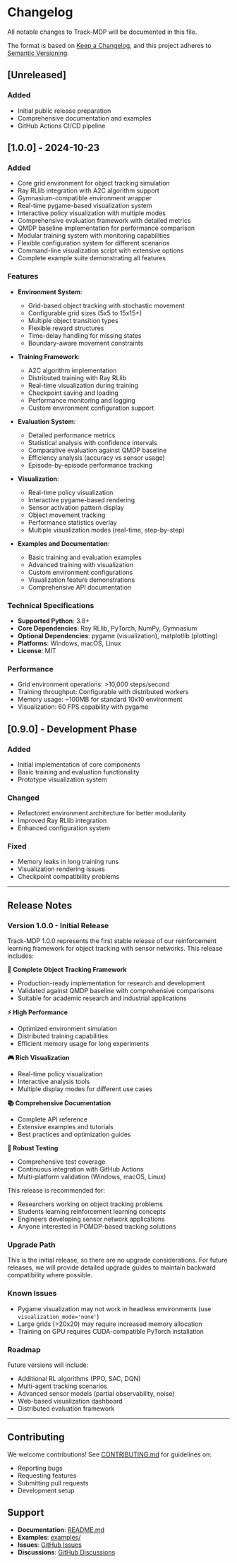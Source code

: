# Changelog

All notable changes to Track-MDP will be documented in this file.

The format is based on [Keep a Changelog](https://keepachangelog.com/en/1.0.0/),
and this project adheres to [Semantic Versioning](https://semver.org/spec/v2.0.0.html).

## [Unreleased]

### Added
- Initial public release preparation
- Comprehensive documentation and examples
- GitHub Actions CI/CD pipeline

## [1.0.0] - 2024-10-23

### Added
- Core grid environment for object tracking simulation
- Ray RLlib integration with A2C algorithm support
- Gymnasium-compatible environment wrapper
- Real-time pygame-based visualization system
- Interactive policy visualization with multiple modes
- Comprehensive evaluation framework with detailed metrics
- QMDP baseline implementation for performance comparison
- Modular training system with monitoring capabilities
- Flexible configuration system for different scenarios
- Command-line visualization script with extensive options
- Complete example suite demonstrating all features

### Features
- **Environment System**:
  - Grid-based object tracking with stochastic movement
  - Configurable grid sizes (5x5 to 15x15+)
  - Multiple object transition types
  - Flexible reward structures
  - Time-delay handling for missing states
  - Boundary-aware movement constraints

- **Training Framework**:
  - A2C algorithm implementation
  - Distributed training with Ray RLlib
  - Real-time visualization during training
  - Checkpoint saving and loading
  - Performance monitoring and logging
  - Custom environment configuration support

- **Evaluation System**:
  - Detailed performance metrics
  - Statistical analysis with confidence intervals
  - Comparative evaluation against QMDP baseline
  - Efficiency analysis (accuracy vs sensor usage)
  - Episode-by-episode performance tracking

- **Visualization**:
  - Real-time policy visualization
  - Interactive pygame-based rendering
  - Sensor activation pattern display
  - Object movement tracking
  - Performance statistics overlay
  - Multiple visualization modes (real-time, step-by-step)

- **Examples and Documentation**:
  - Basic training and evaluation examples
  - Advanced training with visualization
  - Custom environment configurations
  - Visualization feature demonstrations
  - Comprehensive API documentation

### Technical Specifications
- **Supported Python**: 3.8+
- **Core Dependencies**: Ray RLlib, PyTorch, NumPy, Gymnasium
- **Optional Dependencies**: pygame (visualization), matplotlib (plotting)
- **Platforms**: Windows, macOS, Linux
- **License**: MIT

### Performance
- Grid environment operations: >10,000 steps/second
- Training throughput: Configurable with distributed workers
- Memory usage: ~100MB for standard 10x10 environment
- Visualization: 60 FPS capability with pygame

## [0.9.0] - Development Phase

### Added
- Initial implementation of core components
- Basic training and evaluation functionality
- Prototype visualization system

### Changed
- Refactored environment architecture for better modularity
- Improved Ray RLlib integration
- Enhanced configuration system

### Fixed
- Memory leaks in long training runs
- Visualization rendering issues
- Checkpoint compatibility problems

---

## Release Notes

### Version 1.0.0 - Initial Release

Track-MDP 1.0.0 represents the first stable release of our reinforcement learning framework for object tracking with sensor networks. This release includes:

**🎯 Complete Object Tracking Framework**
- Production-ready implementation for research and development
- Validated against QMDP baseline with comprehensive comparisons
- Suitable for academic research and industrial applications

**⚡ High Performance**
- Optimized environment simulation
- Distributed training capabilities
- Efficient memory usage for long experiments

**🎮 Rich Visualization**
- Real-time policy visualization
- Interactive analysis tools  
- Multiple display modes for different use cases

**📚 Comprehensive Documentation**
- Complete API reference
- Extensive examples and tutorials
- Best practices and optimization guides

**🧪 Robust Testing**
- Comprehensive test coverage
- Continuous integration with GitHub Actions
- Multi-platform validation (Windows, macOS, Linux)

This release is recommended for:
- Researchers working on object tracking problems
- Students learning reinforcement learning concepts
- Engineers developing sensor network applications
- Anyone interested in POMDP-based tracking solutions

### Upgrade Path

This is the initial release, so there are no upgrade considerations. For future releases, we will provide detailed upgrade guides to maintain backward compatibility where possible.

### Known Issues

- Pygame visualization may not work in headless environments (use `visualization_mode='none'`)
- Large grids (>20x20) may require increased memory allocation
- Training on GPU requires CUDA-compatible PyTorch installation

### Roadmap

Future versions will include:
- Additional RL algorithms (PPO, SAC, DQN)
- Multi-agent tracking scenarios
- Advanced sensor models (partial observability, noise)
- Web-based visualization dashboard
- Distributed evaluation framework

---

## Contributing

We welcome contributions! See [CONTRIBUTING.md](CONTRIBUTING.md) for guidelines on:
- Reporting bugs
- Requesting features  
- Submitting pull requests
- Development setup

## Support

- **Documentation**: [README.md](README.md)
- **Examples**: [examples/](examples/)
- **Issues**: [GitHub Issues](https://github.com/yourusername/Track-MDP-final/issues)
- **Discussions**: [GitHub Discussions](https://github.com/yourusername/Track-MDP-final/discussions)